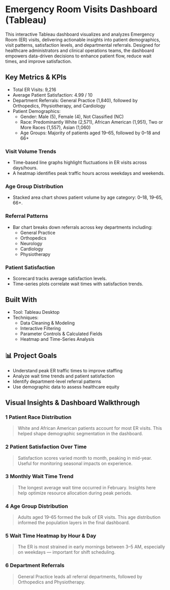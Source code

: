 # Emergency Room Visits Dashboard (Tableau)

This interactive Tableau dashboard visualizes and analyzes Emergency Room (ER) visits, delivering actionable insights into patient demographics, visit patterns, satisfaction levels, and departmental referrals. Designed for healthcare administrators and clinical operations teams, the dashboard empowers data-driven decisions to enhance patient flow, reduce wait times, and improve satisfaction.

## Key Metrics & KPIs

- Total ER Visits: 9,216  
- Average Patient Satisfaction: 4.99 / 10  
- Department Referrals: General Practice (1,840), followed by Orthopedics, Physiotherapy, and Cardiology  
- Patient Demographics:  
  - Gender: Male (5), Female (4), Not Classified (NC)  
  - Race: Predominantly White (2,571), African American (1,951), Two or More Races (1,557), Asian (1,060)  
  - Age Groups: Majority of patients aged 19–65, followed by 0–18 and 66+

###  Visit Volume Trends
- Time-based line graphs highlight fluctuations in ER visits across days/hours.
- A heatmap identifies peak traffic hours across weekdays and weekends.

###  Age Group Distribution
- Stacked area chart shows patient volume by age category: 0–18, 19–65, 66+.

###  Referral Patterns
- Bar chart breaks down referrals across key departments including:
  - General Practice
  - Orthopedics
  - Neurology
  - Cardiology
  - Physiotherapy

### Patient Satisfaction
- Scorecard tracks average satisfaction levels.
- Time-series plots correlate wait times with satisfaction trends.

## Built With

- Tool: Tableau Desktop  
- Techniques:  
  - Data Cleaning & Modeling  
  - Interactive Filtering  
  - Parameter Controls & Calculated Fields  
  - Heatmap and Time-Series Analysis

## 📊 Project Goals

- Understand peak ER traffic times to improve staffing
- Analyze wait time trends and patient satisfaction
- Identify department-level referral patterns
- Use demographic data to assess healthcare equity

##  Visual Insights & Dashboard Walkthrough

### 1️ Patient Race Distribution
> White and African American patients account for most ER visits. This helped shape demographic segmentation in the dashboard.

### 2️ Patient Satisfaction Over Time
> Satisfaction scores varied month to month, peaking in mid-year. Useful for monitoring seasonal impacts on experience.

### 3️ Monthly Wait Time Trend
> The longest average wait time occurred in February. Insights here help optimize resource allocation during peak periods.

### 4️ Age Group Distribution
> Adults aged 19–65 formed the bulk of ER visits. This age distribution informed the population layers in the final dashboard.

### 5️ Wait Time Heatmap by Hour & Day 
> The ER is most strained in early mornings between 3–5 AM, especially on weekdays — important for shift scheduling.

### 6️ Department Referrals 
> General Practice leads all referral departments, followed by Orthopedics and Physiotherapy.




